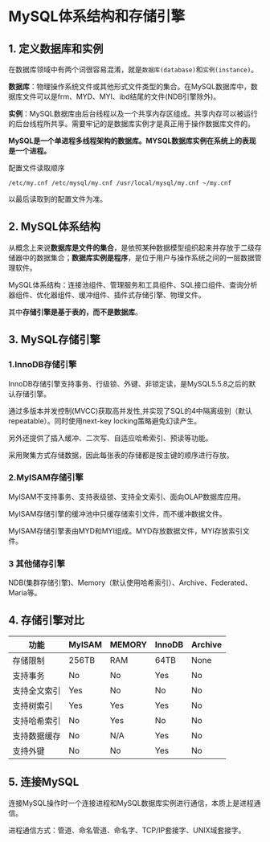 # MySQL体系结构和存储引擎



## 1. 定义数据库和实例

在数据库领域中有两个词很容易混淆，就是`数据库(database)`和`实例(instance)`。

**数据库**：物理操作系统文件或其他形式文件类型的集合。在MySQL数据库中，数据库文件可以是frm、MYD、MYI、ibd结尾的文件(NDB引擎除外)。

**实例**：MySQL数据库由后台线程以及一个共享内存区组成。共享内存可以被运行的后台线程所共享。需要牢记的是数据库实例才是真正用于操作数据库文件的。



**MySQL是一个单进程多线程架构的数据库。MYSQL数据库实例在系统上的表现是一个进程。**



配置文件读取顺序

```mysql
/etc/my.cnf /etc/mysql/my.cnf /usr/local/mysql/my.cnf ~/my.cnf
```

以最后读取到的配置文件为准。



## 2. MySQL体系结构

从概念上来说**数据库是文件的集合**，是依照某种数据模型组织起来并存放于二级存储器中的数据集合；**数据库实例是程序**，是位于用户与操作系统之间的一层数据管理软件。

MySQL体系结构：连接池组件、管理服务和工具组件、SQL接口组件、查询分析器组件、优化器组件、缓冲组件、插件式存储引擎、物理文件。




其中**存储引擎是基于表的，而不是数据库**。

## 3. MySQL存储引擎

### 1.InnoDB存储引擎

InnoDB存储引擎支持事务、行级锁、外键、非锁定读，是MySQL5.5.8之后的默认存储引擎。

通过多版本并发控制(MVCC)获取高并发性,并实现了SQL的4中隔离级别（默认repeatable）。同时使用next-key locking策略避免幻读产生。

另外还提供了插入缓冲、二次写、自适应哈希索引、预读等功能。

采用聚集方式存储数据，因此每张表的存储都是按主键的顺序进行存放。



### 2.MyISAM存储引擎

MyISAM不支持事务、支持表级锁、支持全文索引、面向OLAP数据库应用。

MyISAM存储引擎的缓冲池中只缓存储索引文件，而不缓冲数据文件。

MyISAM存储引擎表由MYD和MYI组成。MYD存放数据文件，MYI存放索引文件。

### 3 其他储存引擎

NDB(集群存储引擎)、Memory（默认使用哈希索引）、Archive、Federated、Maria等。

## 4. 存储引擎对比

| 功能         | MylSAM | MEMORY | InnoDB | Archive |
| ------------ | ------ | ------ | ------ | ------- |
| 存储限制     | 256TB  | RAM    | 64TB   | None    |
| 支持事务     | No     | No     | Yes    | No      |
| 支持全文索引 | Yes    | No     | No     | No      |
| 支持树索引   | Yes    | Yes    | Yes    | No      |
| 支持哈希索引 | No     | Yes    | No     | No      |
| 支持数据缓存 | No     | N/A    | Yes    | No      |
| 支持外键     | No     | No     | Yes    | No      |



## 5. 连接MySQL

连接MySQL操作时一个连接进程和MySQL数据库实例进行通信，本质上是进程通信。

进程通信方式：管道、命名管道、命名字、TCP/IP套接字、UNIX域套接字。


